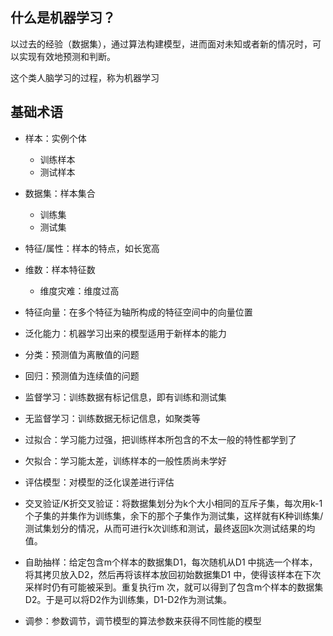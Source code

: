 ## 什么是机器学习？

以过去的经验（数据集），通过算法构建模型，进而面对未知或者新的情况时，可以实现有效地预测和判断。

这个类人脑学习的过程，称为机器学习

## 基础术语

- 样本：实例个体
  - 训练样本
  - 测试样本
- 数据集：样本集合
  - 训练集
  - 测试集
- 特征/属性：样本的特点，如长宽高
- 维数：样本特征数
  - 维度灾难：维度过高
- 特征向量：在多个特征为轴所构成的特征空间中的向量位置
- 泛化能力：机器学习出来的模型适用于新样本的能力
- 分类：预测值为离散值的问题
- 回归：预测值为连续值的问题
- 监督学习：训练数据有标记信息，即有训练和测试集
- 无监督学习：训练数据无标记信息，如聚类等
- 过拟合：学习能力过强，把训练样本所包含的不太一般的特性都学到了
- 欠拟合：学习能太差，训练样本的一般性质尚未学好
- 评估模型：对模型的泛化误差进行评估
- 交叉验证/K折交叉验证：将数据集划分为k个大小相同的互斥子集，每次用k-1个子集的并集作为训练集，余下的那个子集作为测试集，这样就有K种训练集/测试集划分的情况，从而可进行k次训练和测试，最终返回k次测试结果的均值。
- 自助抽样：给定包含m个样本的数据集D1，每次随机从D1 中挑选一个样本，将其拷贝放入D2，然后再将该样本放回初始数据集D1 中，使得该样本在下次采样时仍有可能被采到。重复执行m 次，就可以得到了包含m个样本的数据集D2。于是可以将D2作为训练集，D1-D2作为测试集。

- 调参：参数调节，调节模型的算法参数来获得不同性能的模型

  